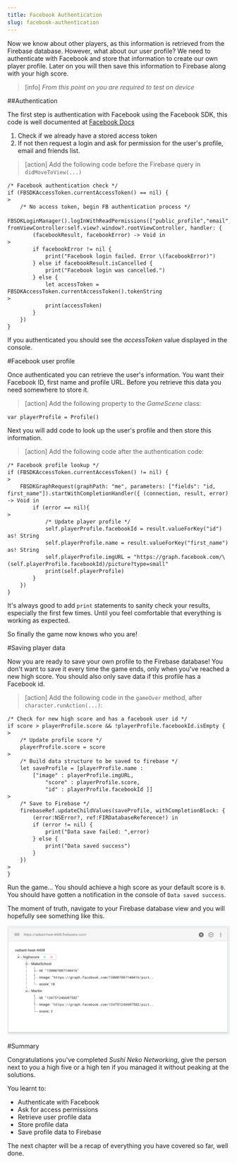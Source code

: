 ```yaml
---
title: Facebook Authentication
slug: facebook-authentication
---
```


Now we know about other players, as this information is retrieved from the Firebase database.  However, what about our user profile? We need to authenticate with Facebook and store that information to create our own player profile.  Later on you will then save this information to Firebase along with your high score.

> [info]
> *From this point on you are required to test on device*

##Authentication

The first step is authentication with Facebook using the Facebook SDK, this code is well documented at [Facebook Docs](https://developers.facebook.com/docs/)

1. Check if we already have a stored access token
2. If not then request a login and ask for permission for the user's profile, email and friends list.

> [action]
> Add the following code before the Firebase query in `didMoveToView(...)`
>
```
/* Facebook authentication check */
if (FBSDKAccessToken.currentAccessToken() == nil) {
>
    /* No access token, begin FB authentication process */
    FBSDKLoginManager().logInWithReadPermissions(["public_profile","email","user_friends"], fromViewController:self.view?.window?.rootViewController, handler: {
        (facebookResult, facebookError) -> Void in
>        
        if facebookError != nil {
            print("Facebook login failed. Error \(facebookError)")
        } else if facebookResult.isCancelled {
            print("Facebook login was cancelled.")
        } else {
            let accessToken = FBSDKAccessToken.currentAccessToken().tokenString
>            
            print(accessToken)
        }
    })
}
```
>

If you authenticated you should see the *accessToken* value displayed in the console.

#Facebook user profile

Once authenticated you can retrieve the user's information.  You want their Facebook ID, first name and profile URL.
Before you retrieve this data you need somewhere to store it.

> [action]
> Add the following property to the *GameScene* class:
>
```
var playerProfile = Profile()
```
>

Next you will add code to look up the user's profile and then store this information.

> [action]
> Add the following code after the authentication code:
>
```
/* Facebook profile lookup */
if (FBSDKAccessToken.currentAccessToken() != nil) {
>
    FBSDKGraphRequest(graphPath: "me", parameters: ["fields": "id, first_name"]).startWithCompletionHandler({ (connection, result, error) -> Void in
        if (error == nil){
>
            /* Update player profile */
            self.playerProfile.facebookId = result.valueForKey("id") as! String
            self.playerProfile.name = result.valueForKey("first_name") as! String
            self.playerProfile.imgURL = "https://graph.facebook.com/\(self.playerProfile.facebookId)/picture?type=small"
            print(self.playerProfile)
        }
    })
}
```
>

It's always good to add `print` statements to sanity check your results, especially the first few times. Until you feel comfortable that everything is working as expected.

So finally the game now knows who you are!

#Saving player data

Now you are ready to save your own profile to the Firebase database!
You don't want to save it every time the game ends, only when you've reached a new high score.  You should also only save data if this profile has a Facebook id.

> [action]
> Add the following code in the `gameOver` method, after `character.runAction(...)`:
>
```
/* Check for new high score and has a facebook user id */
if score > playerProfile.score && !playerProfile.facebookId.isEmpty {
>
    /* Update profile score */
    playerProfile.score = score
>    
    /* Build data structure to be saved to firebase */
    let saveProfile = [playerProfile.name :
        ["image" : playerProfile.imgURL,
            "score" : playerProfile.score,
            "id" : playerProfile.facebookId ]]
>    
    /* Save to Firebase */
    firebaseRef.updateChildValues(saveProfile, withCompletionBlock: {
        (error:NSError?, ref:FIRDatabaseReference!) in
        if (error != nil) {
            print("Data save failed: ",error)
        } else {
            print("Data saved success")
        }
    })
>    
}
```
>

Run the game... You should achieve a high score as your default score is `0`.
You should have gotten a notification in the console of `Data saved success`.

The moment of truth, navigate to your Firebase database view and you will hopefully see something like this.

![Database view](../Tutorial-Images/database_view_final.png)

#Summary

Congratulations you've completed *Sushi Neko Networking*, give the person next to you a high five or a high ten if you managed it without peaking at the solutions.

You learnt to:
- Authenticate with Facebook
- Ask for access permissions
- Retrieve user profile data
- Store profile data
- Save profile data to Firebase

The next chapter will be a recap of everything you have covered so far, well done.
